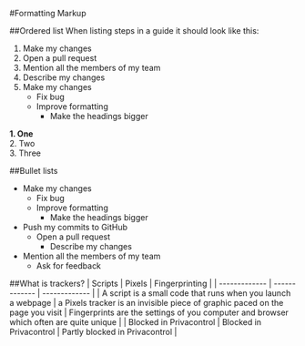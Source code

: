 #Formatting Markup

##Ordered list
When listing steps in a guide it should look like this:  
1. Make my changes  
2. Open a pull request  
3. Mention all the members of my team  
4. Describe my changes  
5. Make my changes  
   - Fix bug  
   - Improve formatting  
     - Make the headings bigger


**1. One**  
2. Two  
3. Three


##Bullet lists
- Make my changes  
   - Fix bug
   - Improve formatting
      - Make the headings bigger
- Push my commits to GitHub
   - Open a pull request  
      - Describe my changes
- Mention all the members of my team
   - Ask for feedback

##What is trackers?
| Scripts  | Pixels | Fingerprinting  |
| ------------- | ------------- | ------------- |
| A script is a small code that runs when you launch a webpage | a Pixels tracker is an invisible piece of graphic paced on the page you visit   | Fingerprints are the settings of you computer and browser which often are quite unique |
| Blocked in Privacontrol  | Blocked in Privacontrol  | Partly blocked in Privacontrol  |
